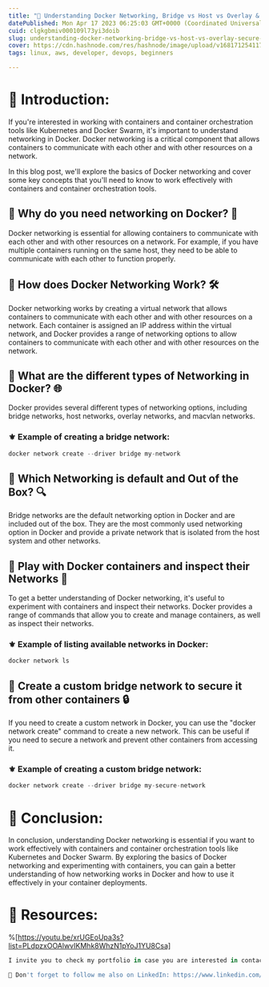 ```yaml
---
title: "🐳 Understanding Docker Networking, Bridge vs Host vs Overlay & Secure containers"
datePublished: Mon Apr 17 2023 06:25:03 GMT+0000 (Coordinated Universal Time)
cuid: clgkgbmiv000109l73yi3doib
slug: understanding-docker-networking-bridge-vs-host-vs-overlay-secure-containers
cover: https://cdn.hashnode.com/res/hashnode/image/upload/v1681712541175/c31e769d-83dc-43dd-a3de-259a3c485e6d.png
tags: linux, aws, developer, devops, beginners

---
```


# **📍 Introduction:**

If you're interested in working with containers and container orchestration tools like Kubernetes and Docker Swarm, it's important to understand networking in Docker. Docker networking is a critical component that allows containers to communicate with each other and with other resources on a network.

In this blog post, we'll explore the basics of Docker networking and cover some key concepts that you'll need to know to work effectively with containers and container orchestration tools.

## **🔹** Why do you need networking on Docker? 🤔

Docker networking is essential for allowing containers to communicate with each other and with other resources on a network. For example, if you have multiple containers running on the same host, they need to be able to communicate with each other to function properly.

## **🔹** How does Docker Networking Work? 🛠️

Docker networking works by creating a virtual network that allows containers to communicate with each other and with other resources on a network. Each container is assigned an IP address within the virtual network, and Docker provides a range of networking options to allow containers to communicate with each other and with other resources on the network.

## **🔹** What are the different types of Networking in Docker? 🌐

Docker provides several different types of networking options, including bridge networks, host networks, overlay networks, and macvlan networks.

### ⚜ Example of creating a bridge network:

```python
docker network create --driver bridge my-network
```

## **🔹** Which Networking is default and Out of the Box? 🔍

Bridge networks are the default networking option in Docker and are included out of the box. They are the most commonly used networking option in Docker and provide a private network that is isolated from the host system and other networks.

## **🔹** Play with Docker containers and inspect their Networks 🐋

To get a better understanding of Docker networking, it's useful to experiment with containers and inspect their networks. Docker provides a range of commands that allow you to create and manage containers, as well as inspect their networks.

### ⚜ Example of listing available networks in Docker:

```python
docker network ls
```

## **🔹** Create a custom bridge network to secure it from other containers 🔒

If you need to create a custom network in Docker, you can use the "docker network create" command to create a new network. This can be useful if you need to secure a network and prevent other containers from accessing it.

### ⚜ Example of creating a custom bridge network:

```python
docker network create --driver bridge my-secure-network
```

# **📍** Conclusion:

In conclusion, understanding Docker networking is essential if you want to work effectively with containers and container orchestration tools like Kubernetes and Docker Swarm. By exploring the basics of Docker networking and experimenting with containers, you can gain a better understanding of how networking works in Docker and how to use it effectively in your container deployments.

# **📍 Resources:**

%[https://youtu.be/xrUGEoUpa3s?list=PLdpzxOOAlwvIKMhk8WhzN1pYoJ1YU8Csa] 

```python
I invite you to check my portfolio in case you are interested in contacting me for a project!. Prasad Suman Mohan

🔵 Don't forget to follow me also on LinkedIn: https://www.linkedin.com/in/prasad-suman-mohan
```